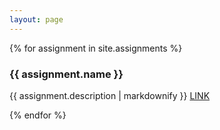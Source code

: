 ```yaml
---
layout: page
---
```

<!---
This iterates over the assignments collection. For more information about 
collections in Jekyll see https://jekyllrb.com/docs/collections/ 
--->
{% for assignment in site.assignments %}
 <h3>{{ assignment.name }}</h3>
 <p>
  {{ assignment.description | markdownify }}
  <a href="{{ assignment.link | relative_url }}">LINK</a>
 </p>
{% endfor %}
